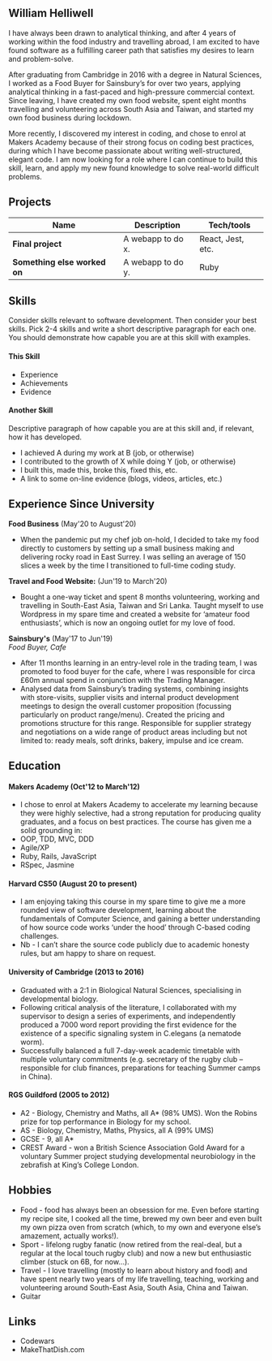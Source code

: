 ## William Helliwell

I have always been drawn to analytical thinking, and after 4 years of working within the food industry and travelling abroad, I am excited to have found software as a fulfilling career path that satisfies my desires to learn and problem-solve.

After graduating from Cambridge in 2016 with a degree in Natural Sciences, I worked as a Food Buyer for Sainsbury’s for over two years, applying analytical thinking in a fast-paced and high-pressure commercial context. Since leaving, I have created my own food website, spent eight months travelling and volunteering across South Asia and Taiwan, and started my own food business during lockdown.

More recently, I discovered my interest in coding, and chose to enrol at Makers Academy because of their strong focus on coding best practices, during which I have become passionate about writing well-structured, elegant code. I am now looking for a role where I can continue to build this skill, learn, and apply my new found knowledge to solve real-world difficult problems.


## Projects

| Name                         | Description       | Tech/tools        |
| ---------------------------- | ----------------- | ----------------- |
| **Final project**            | A webapp to do x. | React, Jest, etc. |
| **Something else worked on** | A webapp to do y. | Ruby              |


## Skills

Consider skills relevant to software development. Then consider your best skills. Pick 2-4 skills and write a short descriptive paragraph for each one. You should demonstrate how capable you are at this skill with examples.

#### This Skill

- Experience
- Achievements
- Evidence

#### Another Skill

Descriptive paragraph of how capable you are at this skill and, if relevant, how it has developed.

- I achieved A during my work at B (job, or otherwise)
- I contributed to the growth of X while doing Y (job, or otherwise)
- I built this, made this, broke this, fixed this, etc.
- A link to some on-line evidence (blogs, videos, articles, etc.)

## Experience Since University

**Food Business** (May'20 to August'20)  

- When the pandemic put my chef job on-hold, I decided to take my food directly to customers by setting up a small business making and delivering rocky road in East Surrey. I was selling an average of 150 slices a week by the time I transitioned to full-time coding study.


**Travel and Food Website:** (Jun'19 to March'20)  

- Bought a one-way ticket and spent 8 months volunteering, working and travelling in South-East Asia, Taiwan and Sri Lanka. Taught myself to use Wordpress in my spare time and created a website for ‘amateur food enthusiasts’, which is now an ongoing outlet for my love of food.

**Sainsbury's** (May'17 to Jun'19)  
_Food Buyer, Cafe_

- After 11 months learning in an entry-level role in the trading team, I was promoted to food buyer for the cafe, where I was responsible for circa £60m annual spend in conjunction with the Trading Manager.
- Analysed data from Sainsbury’s trading systems, combining insights with store-visits, supplier visits and internal product development meetings to design the overall customer proposition (focussing particularly on product range/menu). Created the pricing and promotions structure for this range. Responsible for supplier strategy and negotiations on a wide range of product areas including but not limited to: ready meals, soft drinks, bakery, impulse and ice cream.

## Education

#### Makers Academy (Oct'12 to March'12)

- I chose to enrol at Makers Academy to accelerate my learning because they were highly selective, had a strong reputation for producing quality graduates, and a focus on best practices. The course has given me a solid grounding in:
- OOP, TDD, MVC, DDD
- Agile/XP
- Ruby, Rails, JavaScript
- RSpec, Jasmine

#### Harvard CS50 (August 20 to present)

- I am enjoying taking this course in my spare time to give me a more rounded view of software development, learning about the fundamentals of Computer Science, and gaining a better understanding of how source code works ‘under the hood’ through C-based coding challenges.
- Nb - I can’t share the source code publicly due to academic honesty rules, but  am happy to share on request.

#### University of Cambridge (2013 to 2016)

- Graduated with a 2:1 in Biological Natural Sciences, specialising in developmental biology.
- Following critical analysis of the literature, I collaborated with my supervisor to design a series of experiments, and independently produced a 7000 word report providing the first evidence for the existence of a specific signaling system in C.elegans (a nematode worm).
- Successfully balanced a full 7-day-week academic timetable with multiple voluntary commitments (e.g. secretary of the rugby club – responsible for club finances, preparations for teaching Summer camps in China).

#### RGS Guildford (2005 to 2012)

- A2 - Biology, Chemistry and Maths, all A* (98% UMS). Won the Robins prize for top performance in Biology for my school.
- AS - Biology, Chemistry, Maths, Physics, all A (99% UMS)
- GCSE - 9, all A*
- CREST Award - won a British Science Association Gold Award for a voluntary Summer project studying developmental neurobiology in the zebrafish at King’s College London.

## Hobbies

- Food - food has always been an obsession for me. Even before starting my recipe site, I cooked all the time, brewed my own beer and even built my own pizza oven from scratch (which, to my own and everyone else’s amazement, actually works!).
- Sport - lifelong rugby fanatic (now retired from the real-deal, but a regular at the local touch rugby club) and now a new but enthusiastic climber (stuck on 6B, for now…).
- Travel - I love travelling (mostly to learn about history and food) and have spent nearly two years of my life travelling, teaching, working and volunteering around South-East Asia, South Asia, China and Taiwan.
- Guitar

## Links
- Codewars
- MakeThatDish.com
